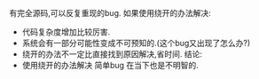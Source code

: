 有完全源码,可以反复重现的bug.
如果使用绕开的办法解决:
* 代码复杂度增加比较厉害.
* 系统会有一部分可能性变成不可预知的.(这个bug又出现了怎么办?)
* 绕开的办法不一定比直接找到原因解决,省时间.
结论:
* 使用绕开的办法解决 简单bug 在当下也是不明智的.